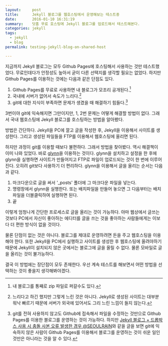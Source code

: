 ```yaml
---
layout:     post
title:      Jekyll 블로그를 웹호스팅에서 운영해보는 테스트중
date:       2016-01-10 16:31:19
summary:    닷홈 무료 호스팅에 Jekyll 블로그를 업로드해서 테스트해본다.
categories: jekyll
tags: 
  - jekyll
  - blog
permalink: testing-jekyll-blog-on-shared-host

---
```


지금까지 Jekyll 블로그는 모두 Github Pages에 호스팅해서 사용하는 것만 테스트했었다. 무료인데다가 안정성도 높아서 굳이 다른 선택지를 생각할 필요는 없었다. 하지만 Github Pages를 이용하는 것에는 다음과 같은 단점도 있다.

1. Github Pages를 무료로 사용하면 내 블로그가 모조리 공개된다.[^1]
2. 국내에 서버가 없어서 속도가 느리다.[^2]
3. git에 대한 지식이 부족하면 문제가 생겼을 때 해결하기 힘들다.[^3]

3번이야 git에 익숙해지면 그만이지만, 1, 2번 문제는 어떻게 해결할 방법이 없다. 그래서 국내 웹호스팅에 Jekyll 블로그를 호스팅하는 방법을 알아봤다.

방법은 간단하다. Jekyll을 PC에 깔고 글을 작성한 후, Jekyll을 이용해서 사이트를 생성한다. 그리고 생성된 파일들을 FTP를 이용해서 웹호스팅에 올리면 된다.

하지만 과정이 git를 이용할 때보다 불편하다. 그래서 방법을 찾아봤다. 역시 해결책이 이미 나와 있었다. 바로 [glynn](https://github.com/dmathieu/glynn)을 이용하는 것이다. glynn을 설치하고 설정을 한 후에 glynn을 실행하면 사이트가 만들어지고 FTP로 파일이 업로드되는 것이 한 번에 이루어진다. 오히려 git보다 사용하기 더 편리하다. glynn을 이용해서 글을 올리는 순서는 다음과 같다.

1. 마크다운으로 글을 써서 '_posts' 폴더에 그 마크다운 파일을 넣는다.
2. 명령창에서 glynn을 실행한다. 또는 배치파일을 만들어 놓으면 그 다음부터는 배치 파일을 더블클릭하여 실행하면 된다.
3. 끝

이렇게 엄청나게 간단한 프로세스로 글을 올리는 것이 가능하다. 아마 웹상에서 글쓰는 것보다 PC에서 자신이 좋아하는 에디터를 글을 쓰는 것을 좋아하는 사람들에게는 이보다 더 편한 방식이 없을 것이다.

물론 단점이 없는 것은 아니다. 블로그를 제대로 운영하려면 돈을 주고 웹호스팅을 이용해야 한다. 또한 Jekyll을 PC에서 실행하고 사이트를 생성한 후 웹호스팅에 올려야하기 때문에 Jekyll이 설치되지 않은 곳에서는 블로그에 글을 올릴 수 없다. 물론 모바일로 글을 올리는 것이 불가능하다.

결국 이 방법에는 장단점이 모두 존재한다. 우선 계속 테스트를 해보면서 어떤 방법을 선택하는 것이 좋을지 생각해봐야겠다.



[^1]: 내 블로그를 통째로 zip 파일로 퍼갈수도 있다.
[^2]: 느리다고 하긴 했지만 그렇게 느린 것은 아니다. Jekyll로 생성된 사이트는 대부분 워낙 빠르기 때문에 서버가 외국에 있어서도 그리 느린 느낌이 들지 않는다.
[^3]: git를 전혀 사용하지 않고도 Github에 접속해서 파일을 수정하는 것만으로 Github Pages를 이용한 블로그를 운영하는 것이 가능하다. 하지만 [Jekyll 블로그 + 드롭박스 사용 시 충돌 사본 오류 발생한 경우 @SEOULRAIN](http://seoulrain.net/2015/10/11/jekylldropboxerror/)와 같을 글을 보면 git에 익숙하지 않은 사람이 Github Pages를 이용해서 블로그를 운영하는 것이 쉬운 일인 것만은 아니라는 것을 알 수 있다.